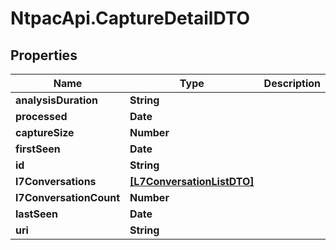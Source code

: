 # NtpacApi.CaptureDetailDTO

## Properties
Name | Type | Description | Notes
------------ | ------------- | ------------- | -------------
**analysisDuration** | **String** |  | 
**processed** | **Date** |  | 
**captureSize** | **Number** |  | 
**firstSeen** | **Date** |  | 
**id** | **String** |  | 
**l7Conversations** | [**[L7ConversationListDTO]**](L7ConversationListDTO.md) |  | [optional] 
**l7ConversationCount** | **Number** |  | 
**lastSeen** | **Date** |  | 
**uri** | **String** |  | [optional] 


